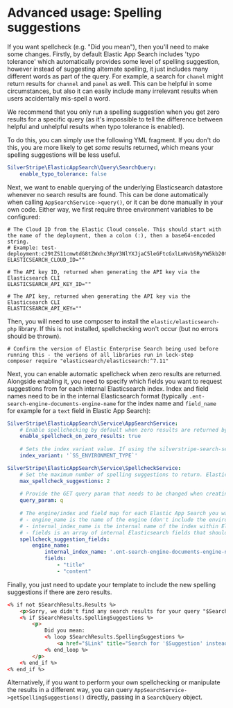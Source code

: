 # Advanced usage: Spelling suggestions
<!-- START doctoc generated TOC please keep comment here to allow auto update -->
<!-- DON'T EDIT THIS SECTION, INSTEAD RE-RUN doctoc TO UPDATE -->

<!-- END doctoc generated TOC please keep comment here to allow auto update -->
If you want spellcheck (e.g. "Did you mean"), then you'll need to make some changes. Firstly, by default Elastic App Search includes 'typo tolerance' which automatically provides some level of spelling suggestion, however instead of suggesting alternate spelling, it just includes many different words as part of the query. For example, a search for `chanel` might return results for `channel` and `panel` as well. This can be helpful in some circumstances, but also it can easily include many irrelevant results when users accidentally mis-spell a word.

We recommend that you only run a spelling suggestion when you get zero results for a specific query (as it's impossible to tell the difference between helpful and unhelpful results when typo tolerance is enabled).

To do this, you can simply use the following YML fragment. If you don't do this, you are more likely to get _some_ results returned, which means your spelling suggestions will be less useful.

```yml
SilverStripe\ElasticAppSearch\Query\SearchQuery:
    enable_typo_tolerance: false
```

Next, we want to enable querying of the underlying Elasticsearch datastore whenever no search results are found. This can be done automatically when calling `AppSearchService->query()`, or it can be done manually in your own code. Either way, we first require three environment variables to be configured:
```dotenv
# The Cloud ID from the Elastic Cloud console. This should start with the name of the deployment, then a colon (:), then a base64-encoded string.
# Example: test-deployment:c29tZS11cmwtdG8tZWxhc3RpY3NlYXJjaC5leGFtcGxlLmNvbSRyYW5kb20tdXVpZC1zdHJpbmctMSRyYW5kb20tdXVpZC1zdHJpbmctMg==
ELASTICSEARCH_CLOUD_ID=""

# The API key ID, returned when generating the API key via the Elasticsearch CLI
ELASTICSEARCH_API_KEY_ID=""

# The API key, returned when generating the API key via the Elasticsearch CLI
ELASTICSEARCH_API_KEY=""
```

Then, you will need to use composer to install the `elastic/elasticsearch-php` library. If this is not installed, spellchecking won't occur (but no errors should be thrown).

```shell
# Confirm the version of Elastic Enterprise Search being used before running this - the verions of all libraries run in lock-step
composer require "elasticsearch/elasticsearch:^7.11"
```

Next, you can enable automatic spellcheck when zero results are returned. Alongside enabling it, you need to specify which fields you want to request suggestions from for each internal Elasticsearch index. Index and field names need to be in the internal Elasticsearch format (typically `.ent-search-engine-documents-engine-name` for the index name and `field_name` for example for a `text` field in Elastic App Search):

```yml
SilverStripe\ElasticAppSearch\Service\AppSearchService:
    # Enable spellchecking by default when zero results are returned by Elastic App Search.
    enable_spellcheck_on_zero_results: true
    
    # Sets the index variant value. If using the silverstripe-search-service module, this must be the same as what you use for that (e.g. `ENTERPRISE_SEARCH_ENGINE_PREFIX` or `APP_SEARCH_ENGINE_PREFIX`)
    index_variant: '`SS_ENVIRONMENT_TYPE`'

SilverStripe\ElasticAppSearch\Service\SpellcheckService:
    # Set the maximum number of spelling suggestions to return. Elasticsearch may return less than this, but if it returns more than only the top N suggestions will be provided to the SearchResult.
    max_spellcheck_suggestions: 2
    
    # Provide the GET query param that needs to be changed when creating links to other spelling suggestions
    query_param: q
    
    # The engine/index and field map for each Elastic App Search you want to provide spellchecking for, where:
    # - engine_name is the name of the engine (don't include the environment variable part - e.g. just use "content" if your engine name is actually "dev-content"
    # - internal_index_name is the internal name of the index within Elasticsearch. This typically starts with .ent-search-engine- and then a random SHA.
    # - fields is an array of internal Elasticsearch fields that should be used to get spelling suggestions from. These can only be taken from text (aka string) fields, and follow the Elastic App Search naming format (e.g. a field in your IndexConfiguration called 'title' will have a field called 'title' internally within Elasticsearch).
    spellcheck_suggestion_fields:
        engine_name:
            internal_index_name: '.ent-search-engine-documents-engine-name'
            fields:
                - "title"
                - "content"
```

Finally, you just need to update your template to include the new spelling suggestions if there are zero results.

```html
<% if not $SearchResults.Results %>
    <p>Sorry, we didn't find any search results for your query "$SearchResults.Query".</p>
    <% if $SearchResults.SpellingSuggestions %>
        <p>
            Did you mean:
            <% loop $SearchResults.SpellingSuggestions %>
                <a href="$Link" title="Search for '$Suggestion' instead">$Suggestion</a><% if $Last %>?<% else %>, <% end_if %>
            <% end_loop %>
        </p>
    <% end_if %>
<% end_if %>
```

Alternatively, if you want to perform your own spellchecking or manipulate the results in a different way, you can query `AppSearchService->getSpellingSuggestions()` directly, passing in a `SearchQuery` object.
